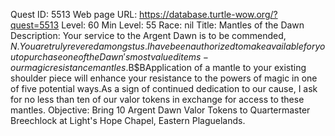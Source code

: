 Quest ID: 5513
Web page URL: https://database.turtle-wow.org/?quest=5513
Level: 60
Min Level: 55
Race: nil
Title: Mantles of the Dawn
Description: Your service to the Argent Dawn is to be commended, $N.You are truly revered amongst us.I have been authorized to make available for you to purchase one of the Dawn's most valued items - our magic resistance mantles.$B$BApplication of a mantle to your existing shoulder piece will enhance your resistance to the powers of magic in one of five potential ways.As a sign of continued dedication to our cause, I ask for no less than ten of our valor tokens in exchange for access to these mantles.
Objective: Bring 10 Argent Dawn Valor Tokens to Quartermaster Breechlock at Light's Hope Chapel, Eastern Plaguelands.
